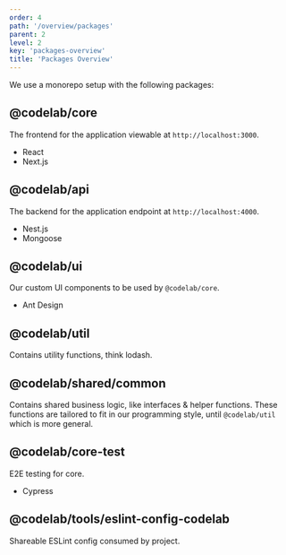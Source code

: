 ```yaml
---
order: 4
path: '/overview/packages'
parent: 2
level: 2
key: 'packages-overview'
title: 'Packages Overview'
---
```


We use a monorepo setup with the following packages:

## @codelab/core

The frontend for the application viewable at `http://localhost:3000`.

- React
- Next.js

## @codelab/api

The backend for the application endpoint at `http://localhost:4000`.

- Nest.js
- Mongoose

## @codelab/ui

Our custom UI components to be used by `@codelab/core`.

- Ant Design

## @codelab/util

Contains utility functions, think lodash.

## @codelab/shared/common

Contains shared business logic, like interfaces & helper functions. These functions are tailored to fit in our programming style, until `@codelab/util` which is more general.

## @codelab/core-test

E2E testing for core.

- Cypress

## @codelab/tools/eslint-config-codelab

Shareable ESLint config consumed by project.
